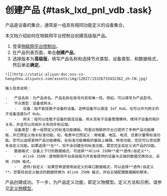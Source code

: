 # 创建产品 {#task_lxd_pnl_vdb .task}

产品是设备的集合，通常是一组具有相同功能定义的设备集合。

本文档介绍如何在物联网平台控制台创建高级版产品。

1.   登录[物联网平台控制台](http://iot.console.aliyun.com/)。 
2.   在产品列表页面，单击**创建产品**。 
3.   选择版本为**高级版**，填写产品名称和选择节点类型、设备类型、和数据格式，然后单击**确定**。 

    ![](http://static-aliyun-doc.oss-cn-hangzhou.aliyuncs.com/assets/img/12827/15326733432362_zh-CN.jpg)

    输入信息说明：

    -   产品名称：为产品命名。产品名称在账号内具有唯一性。例如，可以填写为产品型号。
    -   节点类型：设备或网关。
        -   设备：指不能挂载子设备的设备。这种设备可以直连 IoT Hub，也可以作为网关的子设备连接IoT Hub。
        -   网关：指可以挂载子设备的直连设备。网关具有子设备管理模块，维持子设备的拓扑关系，并且可以将拓扑关系同步到云端。
    -   设备类型：是一组预定义的标准功能模板。阿里云物联网平台已提供了多种产品功能模板，并已预定义相关标准功能。如，电表中已预定义：用电量、电压、电流、总累计量等标准功能。您可以选择某种产品功能模板，在标准功能模板的基础上编辑、修改功能，您还可以添加更多自定义功能。如果选择**无**，将不会创建任何标准功能，需您完全自定义该产品的功能。
    -   数据格式：设备上下行的数据格式，可选择**Alink JSON**或**透传/自定义**。
        -   Alink JSON：是物联网平台高级版为开发者提供的设备与云端的数据交换协议，采用 JSON 格式。
        -   透传/自定义：如果您希望使用自定义的串口数据格式，可以选择**透传/自定义**。您需将自定义格式的数据转换为 Alink JSON 格式，并在云端配置数据解析脚本。

产品创建成功。下一步，为产品定义功能，即定义物模型。定义方法和示例，请参见[定义物模型](intl.zh-CN/用户指南/创建产品与设备/高级版/定义物模型.md#)。


